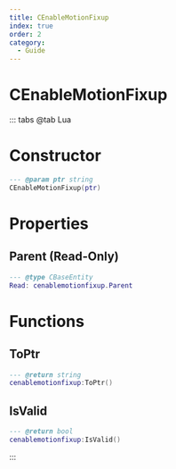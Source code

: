 ```yaml
---
title: CEnableMotionFixup
index: true
order: 2
category:
  - Guide
---
```


# CEnableMotionFixup

::: tabs
@tab Lua
# Constructor
```lua
--- @param ptr string
CEnableMotionFixup(ptr)
```
# Properties
## Parent (Read-Only)
```lua
--- @type CBaseEntity
Read: cenablemotionfixup.Parent
```
# Functions
## ToPtr
```lua
--- @return string
cenablemotionfixup:ToPtr()
```
## IsValid
```lua
--- @return bool
cenablemotionfixup:IsValid()
```

:::